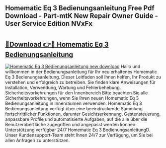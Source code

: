 ## Homematic Eq 3 Bedienungsanleitung Free Pdf Download - Part-mtK New Repair Owner Guide - User Service Edition NVxFx

# <h2><a href="http://df1o20s.blite.top/?on=Homematic+Eq+3+Bedienungsanleitung">🔗Download 👉🔴 Homematic Eq 3 Bedienungsanleitung</a></h2>

[![Homematic Eq 3 Bedienungsanleitung new download](https://i.imgur.com/lujVjoI.png)](http://df1o20s.blite.top/?on=Homematic+Eq+3+Bedienungsanleitung)
Hallo und willkommen in der Bedienungsanleitung für Ihr neu erhaltenes Homematic Eq 3 Bedienungsanleitung. Dieser Leitfaden soll Ihnen helfen, Ihr Produkt zu verstehen und erfolgreich zu betreiben. Sie finden klare Anweisungen für Installation, Verwendung, Wartung und Fehlerbehebung. Sicherheitsvorkehrungen für den Innenbereich Bitte beachten Sie alle Sicherheitsvorkehrungen, wenn Sie Ihren neuen Homematic Eq 3 Bedienungsanleitung in Innenräumen verwenden. Homematic Eq 3 Bedienungsanleitung verfügt über eine beeindruckende Sammlung fortschrittlicher Funktionen, darunter Gesichtserkennung, Gestensteuerung, anpassbare Profile und automatisierte Aufgaben, auf die alle über die Benutzeroberfläche zugegriffen und angepasst werden können. Unterstützung verfügbar 24/7 Homematic Eq 3 BedienungsanleitungD. Unser Kundensupport-Team steht Ihnen 24/7 zur Verfügung, um Sie bei allen Anfragen zu unterstützen.
